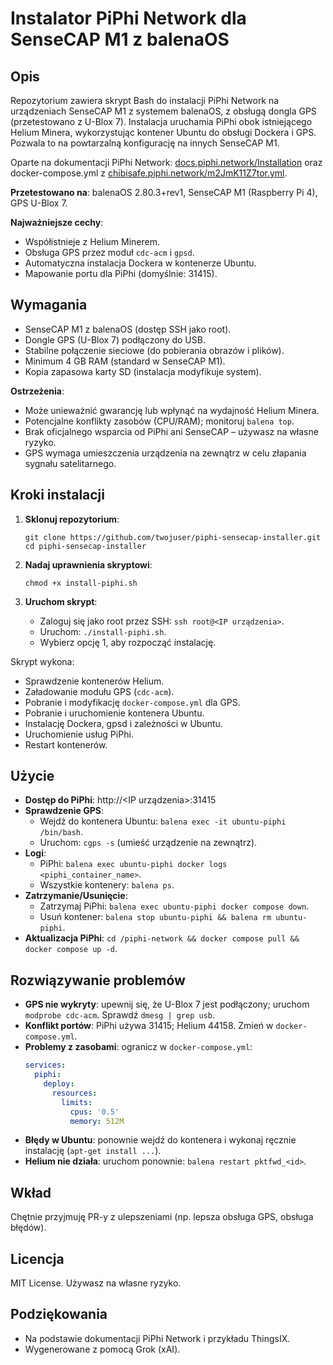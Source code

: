# Instalator PiPhi Network dla SenseCAP M1 z balenaOS

## Opis
Repozytorium zawiera skrypt Bash do instalacji PiPhi Network na urządzeniach SenseCAP M1 z systemem balenaOS, z obsługą dongla GPS (przetestowano z U-Blox 7). Instalacja uruchamia PiPhi obok istniejącego Helium Minera, wykorzystując kontener Ubuntu do obsługi Dockera i GPS. Pozwala to na powtarzalną konfigurację na innych SenseCAP M1.

Oparte na dokumentacji PiPhi Network: [docs.piphi.network/Installation](https://docs.piphi.network/Installation) oraz docker-compose.yml z [chibisafe.piphi.network/m2JmK11Z7tor.yml](https://chibisafe.piphi.network/m2JmK11Z7tor.yml).

**Przetestowano na**: balenaOS 2.80.3+rev1, SenseCAP M1 (Raspberry Pi 4), GPS U-Blox 7.

**Najważniejsze cechy**:
- Współistnieje z Helium Minerem.
- Obsługa GPS przez moduł `cdc-acm` i `gpsd`.
- Automatyczna instalacja Dockera w kontenerze Ubuntu.
- Mapowanie portu dla PiPhi (domyślnie: 31415).

## Wymagania
- SenseCAP M1 z balenaOS (dostęp SSH jako root).
- Dongle GPS (U-Blox 7) podłączony do USB.
- Stabilne połączenie sieciowe (do pobierania obrazów i plików).
- Minimum 4 GB RAM (standard w SenseCAP M1).
- Kopia zapasowa karty SD (instalacja modyfikuje system).

**Ostrzeżenia**:
- Może unieważnić gwarancję lub wpłynąć na wydajność Helium Minera.
- Potencjalne konflikty zasobów (CPU/RAM); monitoruj `balena top`.
- Brak oficjalnego wsparcia od PiPhi ani SenseCAP – używasz na własne ryzyko.
- GPS wymaga umieszczenia urządzenia na zewnątrz w celu złapania sygnału satelitarnego.

## Kroki instalacji
1. **Sklonuj repozytorium**:
   ```
   git clone https://github.com/twojuser/piphi-sensecap-installer.git
   cd piphi-sensecap-installer
   ```

2. **Nadaj uprawnienia skryptowi**:
   ```
   chmod +x install-piphi.sh
   ```

3. **Uruchom skrypt**:
   - Zaloguj się jako root przez SSH: `ssh root@<IP urządzenia>`.
   - Uruchom: `./install-piphi.sh`.
   - Wybierz opcję 1, aby rozpocząć instalację.

Skrypt wykona:
- Sprawdzenie kontenerów Helium.
- Załadowanie modułu GPS (`cdc-acm`).
- Pobranie i modyfikację `docker-compose.yml` dla GPS.
- Pobranie i uruchomienie kontenera Ubuntu.
- Instalację Dockera, gpsd i zależności w Ubuntu.
- Uruchomienie usług PiPhi.
- Restart kontenerów.

## Użycie
- **Dostęp do PiPhi**: http://<IP urządzenia>:31415
- **Sprawdzenie GPS**:
  - Wejdź do kontenera Ubuntu: `balena exec -it ubuntu-piphi /bin/bash`.
  - Uruchom: `cgps -s` (umieść urządzenie na zewnątrz).
- **Logi**:
  - PiPhi: `balena exec ubuntu-piphi docker logs <piphi_container_name>`.
  - Wszystkie kontenery: `balena ps`.
- **Zatrzymanie/Usunięcie**:
  - Zatrzymaj PiPhi: `balena exec ubuntu-piphi docker compose down`.
  - Usuń kontener: `balena stop ubuntu-piphi && balena rm ubuntu-piphi`.
- **Aktualizacja PiPhi**: `cd /piphi-network && docker compose pull && docker compose up -d`.

## Rozwiązywanie problemów
- **GPS nie wykryty**: upewnij się, że U-Blox 7 jest podłączony; uruchom `modprobe cdc-acm`. Sprawdź `dmesg | grep usb`.
- **Konflikt portów**: PiPhi używa 31415; Helium 44158. Zmień w `docker-compose.yml`.
- **Problemy z zasobami**: ogranicz w `docker-compose.yml`:
  ```yaml
  services:
    piphi:
      deploy:
        resources:
          limits:
            cpus: '0.5'
            memory: 512M
  ```
- **Błędy w Ubuntu**: ponownie wejdź do kontenera i wykonaj ręcznie instalację (`apt-get install ...`).
- **Helium nie działa**: uruchom ponownie: `balena restart pktfwd_<id>`.

## Wkład
Chętnie przyjmuję PR-y z ulepszeniami (np. lepsza obsługa GPS, obsługa błędów).

## Licencja
MIT License. Używasz na własne ryzyko.

## Podziękowania
- Na podstawie dokumentacji PiPhi Network i przykładu ThingsIX.
- Wygenerowane z pomocą Grok (xAI).
